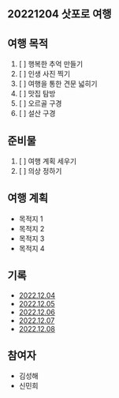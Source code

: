 ## 20221204 삿포로 여행
## 여행 목적
1. [ ] 행복한 추억 만들기
2. [ ] 인생 사진 찍기
3. [ ] 여행을 통한 견문 넓히기
4. [ ] 맛집 탐방
5. [ ] 오르골 구경
6. [ ] 설산 구경
## 준비물
1. [ ] 여행 계획 세우기
2. [ ] 의상 정하기
## 여행 계획
- 목적지 1
- 목적지 2
- 목적지 3
- 목적지 4
## 기록
- [2022.12.04](https://github.com/hae92/20221204/blob/main/history/2022.12.04.md)
- [2022.12.05](https://github.com/hae92/20221204/blob/main/history/2022.12.05.md)
- [2022.12.06](https://github.com/hae92/20221204/blob/main/history/2022.12.06.md)
- [2022.12.07](https://github.com/hae92/20221204/blob/main/history/2022.12.07.md)
- [2022.12.08](https://github.com/hae92/20221204/blob/main/history/2022.12.08.md)
## 참여자
- 김성해
- 신민희




